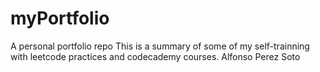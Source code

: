 # myPortfolio
A personal portfolio repo
This is a summary of some of my self-trainning with leetcode practices and codecademy courses.
Alfonso Perez Soto
